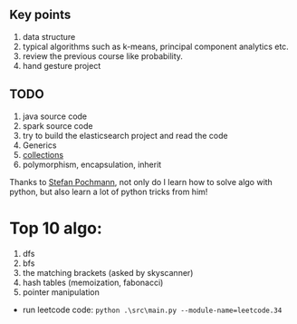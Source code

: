 
## Key points
1. data structure
2. typical algorithms such as k-means, principal component analytics etc.
3. review the previous course like probability.
4. hand gesture project

## TODO
1. java source code
2. spark source code
3. try to build the elasticsearch project and read the code
4. Generics
5. [collections](http://www.vogella.com/tutorials/JavaCollections/article.html#exercise_javacollections)
6. polymorphism, encapsulation, inherit


Thanks to [Stefan Pochmann](https://leetcode.com/stefanpochmann/), not only do I learn how to solve algo with python, but also learn a lot of python tricks from him!


# Top 10 algo:
1. dfs
2. bfs
3. the matching brackets (asked by skyscanner)
4. hash tables (memoization, fabonacci)
5. pointer manipulation


- run leetcode code: `python .\src\main.py --module-name=leetcode.34`
